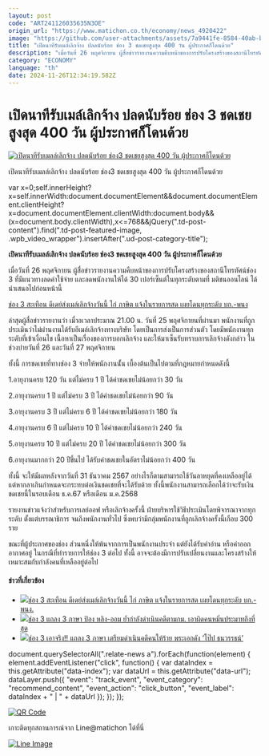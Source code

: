 ```yaml
---
layout: post
code: "ART241126035635N3OE"
origin_url: "https://www.matichon.co.th/economy/news_4920422"
image: "https://github.com/user-attachments/assets/7a9441fe-8584-40ab-b063-9cd851c84bdf"
title: "เปิดนาทีรับเมล์เลิกจ้าง ปลดนับร้อย ช่อง 3 ชดเชยสูงสุด 400 วัน ผู้ประกาศก็โดนด้วย"
description: "เมื่อวันที่ 26 พฤศจิกายน ผู้สื่อข่าวรายงานความคืบหน้าของการปรับโครงสร้างของสถานีโทรทัศน์ช่อง 3 ที่มีแนวทางลดค่าใช้จ่าย และลดพนักงานให้ได้ 30"
category: "ECONOMY"
language: "th"
date: 2024-11-26T12:34:19.582Z
---
```


# เปิดนาทีรับเมล์เลิกจ้าง ปลดนับร้อย ช่อง 3 ชดเชยสูงสุด 400 วัน ผู้ประกาศก็โดนด้วย

[![เปิดนาทีรับเมลล์เลิกจ้าง ปลดนับร้อย ช่อง3 ชดเชยสูงสุด 400 วัน ผู้ประกาศก็โดนด้วย](https://www.matichon.co.th/wp-content/uploads/2024/11/ch31_0.jpg "ch31_0")](https://www.matichon.co.th/wp-content/uploads/2024/11/ch31_0.jpg)

เปิดนาทีรับเมลล์เลิกจ้าง ปลดนับร้อย ช่อง3 ชดเชยสูงสุด 400 วัน ผู้ประกาศก็โดนด้วย

var x=0;self.innerHeight?x=self.innerWidth:document.documentElement&&document.documentElement.clientHeight?x=document.documentElement.clientWidth:document.body&&(x=document.body.clientWidth),x<=768&&jQuery(".td-post-content").find(".td-post-featured-image, .wpb\_video\_wrapper").insertAfter(".ud-post-category-title");

**เปิดนาทีรับเมลล์เลิกจ้าง ปลดนับร้อย ช่อง3 ชดเชยสูงสุด 400 วัน ผู้ประกาศก็โดนด้วย**

เมื่อวันที่ 26 พฤศจิกายน ผู้สื่อข่าวรายงานความคืบหน้าของการปรับโครงสร้างของสถานีโทรทัศน์ช่อง 3 ที่มีแนวทางลดค่าใช้จ่าย และลดพนักงานให้ได้ 30 เปอร์เซ็นต์ในทุกระดับตามที่ มติชนออนไลน์ ได้นำเสนอไปก่อนหน้านี้

[ช่อง 3 สะเทือน ดีเดย์ส่งเมล์เลิกจ้างวันนี้ ไก่ ภาษิต แจ้งในรายการสด เผยโดนทุกระดับ บก.-พนง](https://www.matichon.co.th/entertainment/news_4920105) 

ล่าสุดผู้สื่อข่าวรายงานว่า เมื่าอเวลาประมาณ 21.00 น. วันที่ 25 พฤศจิกายนที่ผ่านมา พนักงานที่ถูกประเมินว่าไม่ผ่านงานได้รับอีเมล์เลิกจ้างทางบริษัท โดยเป็นการส่งเป็นการส่วนตัว โดยมีพนักงานทุกระดับที่เข้าเงื่อนไข เนื้อหาเป็นเรื่องของการบอกเลิกจ้าง และให้มาเซ็นรับทราบการเลิกจ้างดังกล่าว ในช่วงบ่ายวันที่ 26 และวันที่ 27 พฤศจิกายน

ทั้งนี้ การชดเชยที่ทางช่อง 3 จ่ายให้พนักงานนั้่น เบื้องต้นเป็นไปตามที่กฎหมายกำหนดดังนี้

1.อายุงานครบ 120 วัน แต่ไม่ครบ 1 ปี ได้ค่าชดเชยไม่น้อยกว่า 30 วัน

2.อายุงานครบ 1 ปี แต่ไม่ครบ 3 ปี ได้ค่าชดเชยไม่น้อยกว่า 90 วัน

3.อายุงานครบ 3 ปี แต่ไม่ครบ 6 ปี ได้ค่าชดเชยไม่น้อยกว่า 180 วัน

4.อายุงานครบ 6 ปี แต่ไม่ครบ 10 ปี ได้ค่าชดเชยไม่น้อยกว่า 240 วัน

5.อายุงานครบ 10 ปี แต่ไม่ครบ 20 ปี ได้ค่าชดเชยไม่น้อยกว่า 300 วัน

6.อายุงานมากกว่า 20 ปีขึ้นไป ได้รับค่าชดเชยในอัตราไม่น้อยกว่า 400 วัน

ทั้งนี้ จะให้มีผลหลังจากวันที่ 31 ธันวาคม 2567 อย่างไรก็ตามสามารถใช้วันลาหยุดที่คงเหลืออยู่ได้ แต่หากลาเกินกำหนดจะกระทบต่อเงินชดเชยที่จะได้รับด้วย ทั้งนี้พนักงานสามารถเลือกได้ว่าจะรับเงินชดเชยนี้ในรอบเดือน ธ.ค.67 หรือเดือน ม.ค.2568

รายงานข่าวแจ้งว่าสำหรับการเลย์ออฟ หรือเลิกจ้างครั้งนี้ ฝ่ายบริหารใช้วิธีประเมินโดยพิจารณาจากทุกระดับ ตั้งแต่บรรณาธิการ จนถึงพนักงานทั่วไป ซึ่งพบว่ามีกลุ่มพนักงานที่ถูกเลิกจ้างครั้งนี้เกือบ 300 ราย

ขณะที่ผู้ประกาศของช่อง ส่วนหนึ่งให้พ้นจากการเป็นพนักงานประจำ แต่ยังได้รับค่าอ่าน หรือค่าออกอากาศอยู่ ในกรณีที่ทำรายการให้ช่อง 3 ต่อไป ทั้งนี้ อาจจะต้องมีการปรับเปลี่ยนงานและโครงสร้างให้เหมาะสมกับกำลังคนที่เหลืออยู่ต่อไป

#### ข่าวที่เกี่ยวข้อง

*   [![](https://www.matichon.co.th/wp-content/uploads/2024/11/57824250.jpg)ช่อง 3 สะเทือน ดีเดย์ส่งเมล์เลิกจ้างวันนี้ ไก่ ภาษิต แจ้งในรายการสด เผยโดนทุกระดับ บก.-พนง.](https://www.matichon.co.th/entertainment/news_4920105)
*   [![](https://www.matichon.co.th/wp-content/uploads/2024/11/ปกป้องหลิง-ออม.jpeg)ช่อง 3 แถลง 3 ภาษา ป้อง หลิง-ออม ย้ำกำลังดำเนินคดีตามกม. เอาผิดคนหมิ่นประมาทถึงที่สุด](https://www.matichon.co.th/entertainment/news_4908940)
*   [![](https://www.matichon.co.th/wp-content/uploads/2024/11/โป๊ป458.jpg)ช่อง 3 เอาจริง!! แถลง 3 ภาษา เตรียมดำเนินคดีคนให้ร้าย พระเอกดัง ‘โป๊ป ธนวรรธน์’](https://www.matichon.co.th/entertainment/news_4906562)

document.querySelectorAll(".relate-news a").forEach(function(element) { element.addEventListener("click", function() { var dataIndex = this.getAttribute("data-index"); var dataUrl = this.getAttribute("data-url"); dataLayer.push({ "event": "track\_event", "event\_category": "recommend\_content", "event\_action": "click\_button", "event\_label": dataIndex + " | " + dataUrl }); }); });

[![QR Code](https://www.matichon.co.th/wp-content/uploads/2023/07/wob1371z.jpg)](https://lin.ee/ht0nDxX)

เกาะติดทุกสถานการณ์จาก Line@matichon ได้ที่นี่

[![Line Image](https://www.matichon.co.th/wp-content/uploads/2023/07/th.png)](https://lin.ee/ht0nDxX)